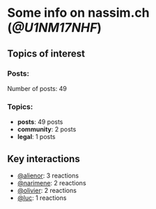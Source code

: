 # Some info on nassim.ch (_@U1NM17NHF_)


## Topics of interest

### Posts: 

Number of posts: 49

### Topics:

* __posts__: 49 posts
* __community__: 2 posts
* __legal__: 1 posts

## Key interactions 

* [@alienor](./U1N5Q9334.md): 3 reactions
* [@narimene](./U1NTT0ZPH.md): 2 reactions
* [@olivier](./U04DFTZ7D.md): 2 reactions
* [@luc](./U0AAL4W13.md): 1 reactions
